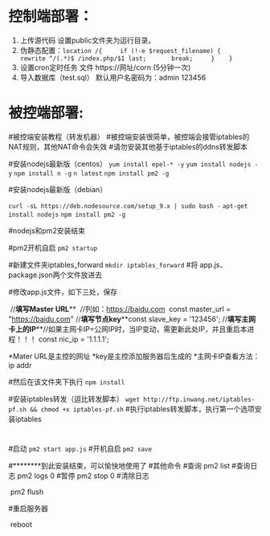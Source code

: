 # 控制端部署：

1. 上传源代码 设置public文件夹为运行目录。
2. 伪静态配置：`location /{     if (!-e $request_filename) {       rewrite ^/(.*)$ /index.php/$1 last;       break;     }    }  `
3. 设置cron定时任务 文件 https://网址/corn (5分钟一次)
4. 导入数据库（test.sql） 默认用户名密码为：admin 123456

# 被控端部署:

#被控端安装教程（转发机器）
#被控端安装很简单，被控端会接管iptables的NAT规则，其他NAT命令会失效
#请勿安装其他基于iptables的ddns转发脚本

#安装nodejs最新版（centos）
`yum install epel-* -y`
`yum install nodejs -y`
`npm install n -g`
`n latest`
`npm install pm2 -g`

#安装nodejs最新版（debian）

`curl -sL https://deb.nodesource.com/setup_9.x | sudo bash -`
`apt-get install nodejs`
`npm install pm2 -g`

#nodejs和pm2安装结束

#pm2开机自启
`pm2 startup`

#新建文件夹iptables_forward
`mkdir iptables_forward`
#将 app.js、package.json两个文件放进去

#修改app.js文件，如下三处，保存

​	//************填写Master URL**************
​	//列如：https://baidu.com
​	const master_url = "https://baidu.com"
​	//************填写节点key**************
​	const slave_key = '123456';
​	//************填写主网卡上的IP**************
​	//如果主网卡IP=公网IP时，当IP变动，需更新此处IP，并且重启本进程！！！
​	const nic_ip = '1.1.1.1';

*Mater URL是主控的网址
*key是主控添加服务器后生成的
*主网卡IP查看方法：ip addr

#然后在该文件夹下执行
`npm install` 

#安装iptables转发（逗比转发脚本）
`wget http://ftp.inwang.net/iptables-pf.sh && chmod +x iptables-pf.sh`
#执行iptables转发脚本，执行第一个选项安装iptables
#
#启动
`pm2 start app.js`
#开机自启
`pm2 save`

#********到此安装结束，可以愉快地使用了
#其他命令
	#查询
	pm2 list
	#查询日志
	pm2 logs 0
	#暂停
	pm2 stop 0 
	#清除日志

​	pm2 flush

   #重启服务器 

​    reboot 